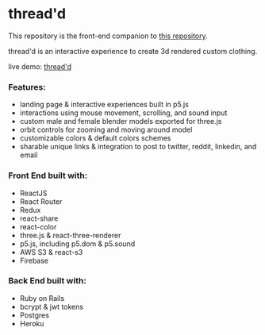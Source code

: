 # thread'd

This repository is the front-end companion to [this repository][1].

thread'd is an interactive experience to create 3d rendered custom clothing. 

live demo: [thread'd][2]

### Features: 

- landing page & interactive experiences built in p5.js 
- interactions using mouse movement, scrolling, and sound input
- custom male and female blender models exported for three.js
- orbit controls for zooming and moving around model 
- customizable colors & default colors schemes
- sharable unique links & integration to post to twitter, reddit, linkedin, and email

### Front End built with: 
 
- ReactJS
- React Router
- Redux
- react-share
- react-color
- three.js & react-three-renderer 
- p5.js, including p5.dom & p5.sound
- AWS S3 & react-s3 
- Firebase

### Back End built with: 

- Ruby on Rails 
- bcrypt & jwt tokens 
- Postgres 
- Heroku

[1]:https://github.com/slin12/thread-d-back-end
[2]:https://threadd-adc5f.firebaseapp.com/welcome
